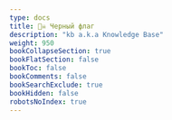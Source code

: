 ```yaml
---
type: docs
title: 🏴‍☠️ Черный флаг
description: "kb a.k.a Knowledge Base"
weight: 950
bookCollapseSection: true
bookFlatSection: false
bookToc: false
bookComments: false
bookSearchExclude: true
bookHidden: false
robotsNoIndex: true
---
```

